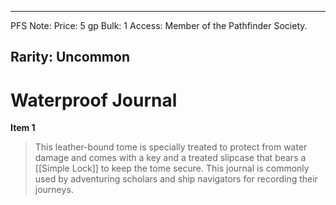 
---
PFS Note: 
Price: 5 gp
Bulk: 1
Access: Member of the Pathfinder Society.

Rarity: Uncommon
---

# Waterproof Journal

**Item 1**

> This leather-bound tome is specially treated to protect from water damage and comes with a key and a treated slipcase that bears a [[Simple Lock]] to keep the tome secure. This journal is commonly used by adventuring scholars and ship navigators for recording their journeys.
